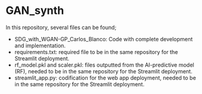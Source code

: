 # GAN_synth

In this repository, several files can be found;
- SDG_with_WGAN-GP_Carlos_Blanco: Code with complete development and implementation.
- requirements.txt: required file to be in the same repository for the Streamlit deployment.
- rf_model.pkl and scaler.pkl: files outputted from the AI-predictive model (RF), needed to be in the same repository for the Streamlit deployment.
- streamlit_app.py: codification for the web app deployment,  needed to be in the same repository for the Streamlit deployment.
